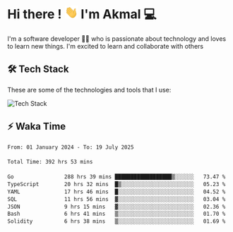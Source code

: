 # Hi there ! <img src="https://github.com/ABSphreak/ABSphreak/blob/master/gifs/Hi.gif" width="30"> I'm Akmal  💻

I'm a software developer 👨‍💻 who is passionate about technology and loves to learn new things. I'm excited to learn and collaborate with others

## 🛠️ Tech Stack

These are some of the technologies and tools that I use:

![Tech Stack](https://skillicons.dev/icons?i=typescript,nodejs,javascript,express,nest,sequelize,go,rabbitmq,python,solidity,react,vue,next,nuxtjs,webpack,vite,tailwindcss,bootstrap,css,scss,html,vercel,firebase,heroku,netlify,docker,postgresql,mongodb,redis,mysql,graphql,git,github,gitlab,vscode,figma,postman,pytorch,tensorflow,bash)

## ⚡ Waka Time
<!--START_SECTION:waka-->

```txt
From: 01 January 2024 - To: 19 July 2025

Total Time: 392 hrs 53 mins

Go                288 hrs 39 mins ██████████████████▒░░░░░░   73.47 %
TypeScript        20 hrs 32 mins  █▒░░░░░░░░░░░░░░░░░░░░░░░   05.23 %
YAML              17 hrs 46 mins  █░░░░░░░░░░░░░░░░░░░░░░░░   04.52 %
SQL               11 hrs 56 mins  ▓░░░░░░░░░░░░░░░░░░░░░░░░   03.04 %
JSON              9 hrs 15 mins   ▓░░░░░░░░░░░░░░░░░░░░░░░░   02.36 %
Bash              6 hrs 41 mins   ▒░░░░░░░░░░░░░░░░░░░░░░░░   01.70 %
Solidity          6 hrs 38 mins   ▒░░░░░░░░░░░░░░░░░░░░░░░░   01.69 %
```

<!--END_SECTION:waka-->


